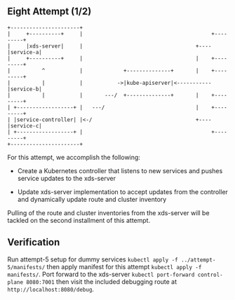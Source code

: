 ## Eight Attempt (1/2)

```
+----------------------+
|     +----------+     |                                         +---------+
|     |xds-server|     |                                    +----|service-a|
|     +----------+     |                                    |    +---------+
|          ^           |             +--------------+       |    +---------+
|          |           |           ->|kube-apiserver|<-----------|service-b|
|          |           |       ---/  +--------------+       |    +---------+
| +------------------+ |   ---/                             |    +---------+
| |service-controller| |<-/                                 +----|service-c|
| +------------------+ |                                         +---------+
+----------------------+
```

For this attempt, we accomplish the following:

* Create a Kubernetes controller that listens to new services and pushes service updates to the xds-server

* Update xds-server implementation to accept updates from the controller and dynamically update route and cluster inventory

Pulling of the route and cluster inventories from the xds-server will be tackled on the second installment of this attempt.

## Verification

Run attempt-5 setup for dummy services `kubectl apply -f ../attempt-5/manifests/` then apply manifest for this attempt `kubectl apply -f manifests/`. Port forward to the xds-server `kubectl port-forward control-plane 8080:7001` then visit the included debugging route at `http://localhost:8080/debug`.
